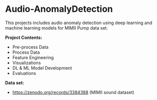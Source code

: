 # Audio-AnomalyDetection
This projects includes audio anomaly detection using deep learning and machine learning models for MIMII Pump data set.

**Project Contents:**
- Pre-process Data
- Process Data
- Feature Engineering
- Visualizations
- DL & ML Model Development
- Evaluations

**Data set:**
- https://zenodo.org/records/3384388 (MIMII sound dataset)
